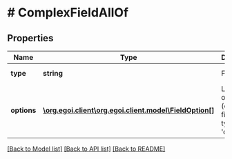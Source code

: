 # # ComplexFieldAllOf

## Properties

Name | Type | Description | Notes
------------ | ------------- | ------------- | -------------
**type** | **string** | Field type | [optional] [readonly] 
**options** | [**\org.egoi.client\org.egoi.client.model\FieldOption[]**](FieldOption.md) | Lists of options (only for fields of type &#39;options&#39;) | [optional] [readonly] 

[[Back to Model list]](../../README.md#documentation-for-models) [[Back to API list]](../../README.md#documentation-for-api-endpoints) [[Back to README]](../../README.md)


